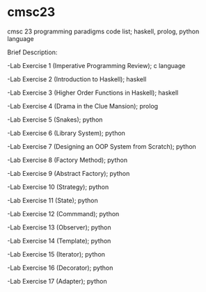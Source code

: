 # cmsc23
cmsc 23 programming paradigms code list; haskell, prolog, python language

Brief Description:

-Lab Exercise 1 (Imperative Programming Review); c language

-Lab Exercise 2 (Introduction to Haskell); haskell

-Lab Exercise 3 (Higher Order Functions in Haskell); haskell

-Lab Exercise 4 (Drama in the Clue Mansion); prolog

-Lab Exercise 5 (Snakes); python

-Lab Exercise 6 (Library System); python

-Lab Exercise 7 (Designing an OOP System from Scratch); python

-Lab Exercise 8 (Factory Method); python

-Lab Exercise 9 (Abstract Factory); python

-Lab Exercise 10 (Strategy); python

-Lab Exercise 11 (State); python

-Lab Exercise 12 (Commmand); python

-Lab Exercise 13 (Observer); python

-Lab Exercise 14 (Template); python

-Lab Exercise 15 (Iterator); python

-Lab Exercise 16 (Decorator); python

-Lab Exercise 17 (Adapter); python
